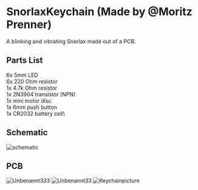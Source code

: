 # SnorlaxKeychain (Made by @Moritz Prenner)
A blinking and vibrating Snorlax made out of a PCB.
## Parts List
6x 5mm LED\
6x 220 Ohm resistor\
1x 4.7k Ohm resistor\
1x 2N3904 transistor (NPN)\
1x mini motor disc\
1x 6mm push button\
1x CR2032 battery cell\
## Schematic
![schematic](https://github.com/user-attachments/assets/385e11bd-091b-494f-b706-ca4f0f0a23cd)
## PCB
![Unbenannt333](https://github.com/user-attachments/assets/b10066ac-bd70-4afe-9c56-ad6cf44c4364)
![Unbenannt33](https://github.com/user-attachments/assets/d5f4fad0-4428-427e-b0ee-69ef9303af84)
![Keychainpicture](https://github.com/user-attachments/assets/c034f9b8-5a82-4c2b-ab7e-9ca092dd4372)
